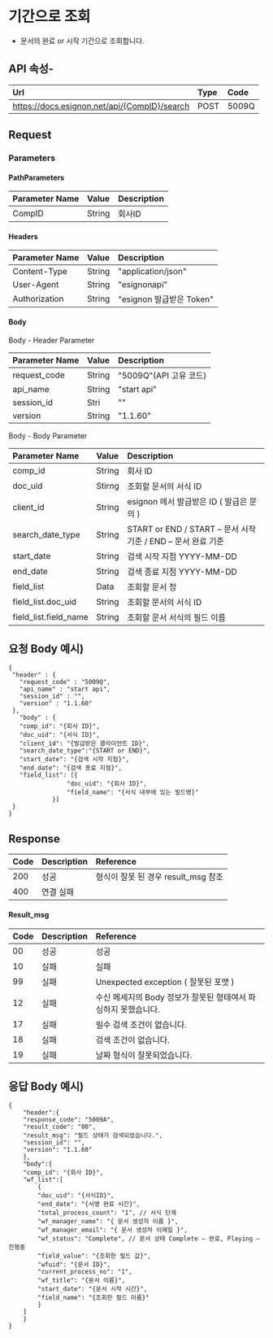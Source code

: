 # 기간으로 조회

* 문서의 완료 or 시작 기간으로 조회합니다.

## API 속성-

| Url | Type | **Code** |
| :--- | :--- | :--- |
| https://docs.esignon.net/api/{CompID}/search | POST | 5009Q |

## Request

### Parameters

#### PathParameters

| **Parameter Name** | **Value** | **Description** |
| :--- | :--- | :--- |
| CompID | String | 회사ID |

####  Headers

| **Parameter Name**                         | **Value**                                                 | **Description** |
| :--- | :--- | :--- |
| Content-Type | String | "application/json" |
| User-Agent | String | "esignonapi" |
| Authorization | String | "esignon 발급받은 Token" |

####   Body 

  Body - Header Parameter

| **Parameter Name**                         | **Value**                                                 | **Description** |
| :--- | :--- | :--- |
| request\_code | String | "5009Q"\(API 고유 코드\) |
| api\_name | String | "start api" |
| session\_id | Stri | "" |
| version | String | "1.1.60" |

  Body - Body Parameter

| **Parameter Name** | **Value** | **Description** |
| :--- | :--- | :--- |
| comp\_id | String | 회사 ID |
| doc\_uid | Stirng | 조회할 문서의 서식 ID |
| client\_id | String | esignon 에서 발급받은 ID \( 발급은 문의 \) |
| search\_date\_type | String | START or END / START – 문서 시작 기준 / END – 문서 완료 기준 |
| start\_date | String | 검색 시작 지점 YYYY-MM-DD |
| end\_date | String | 검색 종료 지점 YYYY-MM-DD |
| field\_list | Data | 조회할 문서 정 |
| field\_list.doc\_uid | String | 조회할 문서의 서식 ID |
| field\_list.field\_name | String | 조회할 문서 서식의 필드 이름 |

## 요청 Body 예시\)

```text
{
 "header" : {
   "request_code" : "5009Q",
   "api_name" : "start api",
   "session_id" : "",
   "version" : "1.1.60"
 },
   "body" : {
   "comp_id": "{회사 ID}",
   "doc_uid": "{서식 ID}",
   "client_id": "{발급받은 클라이언트 ID}",
   "search_date_type":"{START or END}",
   "start_date": "{검색 시작 지점}",
   "end_date": "{검색 종료 지점}",
   "field_list": [{
				"doc_uid": "{회사 ID}",
				"field_name": "{서식 내부에 있는 필드명}"
			}]
 }
}
```

## Response

| Code | **Description** | **Reference** |
| :--- | :--- | :--- |
| 200 | 성공 | 형식이 잘못 된 경우 result\_msg 참조 |
| 400 | 연결 실패  |  |

#### Result\_msg

| Code | **Description** | **Reference** |
| :--- | :--- | :--- |
| 00 | 성공 | 성공 |
| 10 | 실패 | 실패 |
| 99 | 실패 | Unexpected exception \( 잘못된 포맷 \) |
| 12 | 실패 | 수신 메세지의 Body 정보가 잘못된 형태여서 파싱하지 못했습니다. |
| 17 | 실패 | 필수 검색 조건이 없습니다. |
| 18 | 실패 | 검색 조건이 없습니다. |
| 19 | 실패 | 날짜 형식이 잘못되었습니다. |

## 응답 Body 예시\)

```text
{
	"header":{
	"response_code": "5009A",
	"result_code": "00",
	"result_msg": "필드 상태가 검색되었습니다.",
	"session_id": "",
	"version": "1.1.60"
	},
	"body":{
	"comp_id": "{회사 ID}",
	"wf_list":[
		{
		"doc_uid": "{서식ID}",
		"end_date": "{서명 완료 시간}",
		"total_process_count": "1", // 서식 단계
		"wf_manager_name": "{ 문서 생성자 이름 }",
		"wf_manager_email": "{ 문서 생성자 이메일 }",
		"wf_status": "Complete", // 문서 상태 Complete – 완료, Playing – 진행중
		"field_value": "{조회한 필드 값}",
		"wfuid": "{문서 ID}",
		"current_process_no": "1",
		"wf_title": "{문서 이름}",
		"start_date": "{문서 시작 시간}",
		"field_name": "{조회한 필드 이름}"
		}
	]
	}
}
```

